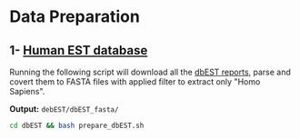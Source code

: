 # Data Preparation

## 1- [Human EST database](https://www.ncbi.nlm.nih.gov/genbank/dbest)

Running the following script will download all the [dbEST reports](https://ftp.ncbi.nih.gov/repository/dbEST/), parse and covert them to FASTA files with applied filter to extract only "Homo Sapiens".

**Output:** `debEST/dbEST_fasta/`

```bash
cd dbEST && bash prepare_dbEST.sh
```
